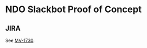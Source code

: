 # NDO Slackbot Proof of Concept

## JIRA
See [MV-1730](https://zinkworks.atlassian.net/browse/MV-1730).
